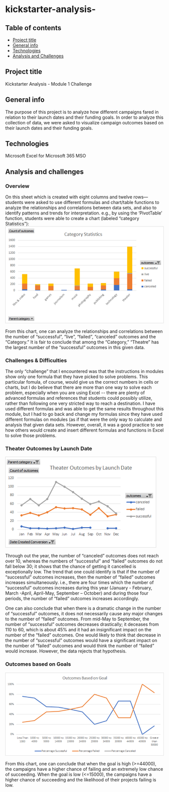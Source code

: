 # kickstarter-analysis-

## Table of contents
* [Project title](#project-title)
* [General info](#general-info)
* [Technologies](#technologies)
* [Analysis and Challenges](#analysis-and-challenges)



## Project title
Kickstarter Analysis - Module 1 Challenge

## General info
The purpose of this project is to analyze how different campaigns fared in relation to their launch dates and their funding goals. In order to analyze this collection of data, we were asked to visualize campaign outcomes based on their launch dates and their funding goals. 

## Technologies
Microsoft Excel for Microsoft 365 MSO

## Analysis and challenges
### Overview ###
 On this sheet which is created with eight columns and twelve rows—students were asked to use different formulas and chart/table functions to analyze the relationships and correlations between data sets, and also to identify patterns and trends for interpretation. e.g., by using the ‘PivotTable’ function, students were able to create a chart (labeled “category Statistics”):
 ![](images/Category_Statistics.png)

From this chart, one can analyze the relationships and correlations between the number of “successful”, “live”, “failed”, “canceled” outcomes and the “Category.” It is fair to conclude that among the “Category,” “Theatre” has the largest number of the “successful” outcomes in this given data. 

### Challenges & Difficulties ###
 The only “challenge” that I encountered was that the instructions in modules show only one formula that they have picked to solve problems. This particular fomula, of course, would give us the correct numbers in cells or charts, but I do believe that there are more than one way to solve each problem, especially when you are using Excel -- there are plenty of advanced formulas and references that students could possibly utilize, rather than following one very stricted way to reach a destination.  I have used different formulas and was able to get the same results throughout this module, but I had to go back and change my formulas since they have used different formulas on modules (as if that were the only way to calculate and analysis that given data sets. However, overall, it was a good practice to see how others would create and insert different formulas and functions in Excel to solve those problems. 

### Theater Outcomes by Launch Date ###
 ![](resources/Theater_Outcomes_vs_Launch.png)
 
 Through out the year, the number of “canceled” outcomes does not reach over 10, whereas the numbers of “successful” and “failed” outcomes do not fall below 30; it shows that the chance of getting it cancelled is exceptionally low. The trend that one could identify is that if the number of “successful” outcomes increases, then the number of “failed” outcomes increases simultaneously. i.e., there are four times which the number of “successful” outcomes increases during this year (January - February, March -April, April-May, September – October) and during those four periods, the number of “failed” outcomes increases accordingly. 
 
 One can also conclude that when there is a dramatic change in the number of “successful” outcomes, it does not necessarily cause any major changes to the number of “failed” outcomes. From mid-May to September, the number of “successful” outcomes decreases drastically; it deceases from 110 to 60, which is about 45% and it had an insignificant impact on the number of the “failed” outcomes. One would likely to think that decrease in the number of “successful” outcomes would have a significant impact on the number of “failed” outcomes and would think the number of “failed” would increase. However, the data rejects that hypothesis.  

### Outcomes based on Goals ###
![](resources/Outcomes_vs_Goals.png)

 From this chart, one can conclude that when the goal is high (>=44000), the campaigns have a higher chance of failing and an extremely low chance of succeeding. When the goal is low (<=15000), the campaigns have a higher chance of succeeding and the likelihood of their projects failing is low. 



